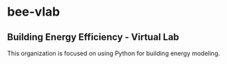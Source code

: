 # bee-vlab 
## Building Energy Efficiency - Virtual Lab  
This organization is focused on using Python for building energy modeling.
